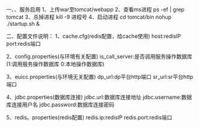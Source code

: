 一、、服务启用
1、上传war至tomcat/webapp
2、查看ms进程 
ps -ef | grep tomcat
3、杀掉进程
kill -9 进程号
4、启动进程 
cd tomcat/bin
nohup ./startup.sh &

二、配置文件说明：
1、cache.cfg(redis配置，给cache使用)
host:redisIP
port:redis端口

2、config.properties(与环境有关配置)
is_call_server:是否调用服务操作数据库(1:调用服务操作数据库  0:本地操作数据库)

3、euicc.properties(与环境无关配置)
dp_url:dp平台http端口
sr_url:sr平台http端口

4、jdbc.properties(数据库连接)
jdbc.url:数据库连接地址
jdbc.username:数据库连接用户名
jdbc.password:数据库连接密码

5、redis。properties(redis配置)
redis.ip:redisIP
redis.port:redis端口